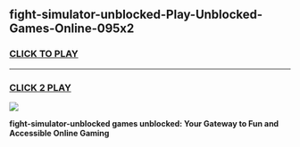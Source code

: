 
## fight-simulator-unblocked-Play-Unblocked-Games-Online-095x2
<h3>
<a href="https://premium76.site?title=fight-simulator-unblocked&ref=25A">CLICK TO PLAY</a></h3>
<hr>

<h3>
<a href="https://premium76.site?title=fight-simulator-unblocked&ref=25A">CLICK 2 PLAY</a>
  
</h3>

<a href="https://premium76.site?title=fight-simulator-unblocked&ref=25A"><img src="https://clearcache.store/games.png"></a>


**fight-simulator-unblocked games unblocked: Your Gateway to Fun and Accessible Online Gaming**
